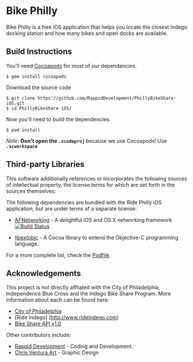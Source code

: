 # Bike Philly

Bike Philly is a free iOS application that helps you locate the closest Indego docking station and how many bikes and open docks are available.

## Build Instructions

You'll need [Cocoapods](http://cocoapods.org) for most of our dependencies.
    
    $ gem install cocoapods
    
Download the source code 

    $ git clone https://github.com/RappidDevelopment/PhillyBikeShare-iOS.git
    $ cd PhillyBikeShare-iOS/
    
Now you'll need to build the dependencies.
    
    $ pod install
    
*Note*: **Don't open the `.xcodeproj`** because we use Cocoapods! Use **`.xcworkspace`**

## Third-party Libraries

This software additionally references or incorporates the following sources
of intellectual property, the license terms for which are set forth
in the sources themselves:

The following dependencies are bundled with the Ride Philly iOS application, but are under terms of a separate license:

* [AFNetworking](https://github.com/AFNetworking/AFNetworking) - A delightful iOS and OS X networking framework [![Build Status](https://travis-ci.org/AFNetworking/AFNetworking.svg)](https://travis-ci.org/AFNetworking/AFNetworking)

* [libextobjc](https://github.com/jspahrsummers/libextobjc) - A Cocoa library to extend the Objective-C programming language.

For a more complete list, check the [Podfile](https://github.com/RappidDevelopment/PhillyBikeShare-iOS/blob/develop/Podfile).

## Acknowledgements

This project is not directly affliated with the City of Philadelphia, Independence Blue Cross and the Indego Bike Share Program. More information about each can be found here:

* [City of Philadelphia](http://www.phila.gov/bikeshare/Pages/default.aspx)
* [Ride Indego] (http://www.rideindego.com)
* [Bike Share API v1.0](https://api.phila.gov/bike-share-stations/v1)

Other contributors include:

* [Rappid Development](http://rappiddevelopment.com/) - Coding and Development.
* [Chris Ventura Art](http://chrisventuraart.com) - Graphic Design

